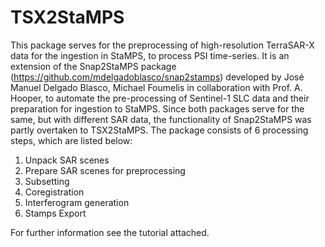 # TSX2StaMPS
This package serves for the preprocessing of high-resolution TerraSAR-X data for the ingestion in StaMPS, to process PSI time-series. It is an extension of the Snap2StaMPS package (https://github.com/mdelgadoblasco/snap2stamps) developed by José Manuel Delgado Blasco, Michael Foumelis in collaboration with Prof. A. Hooper, to automate the pre-processing of Sentinel-1 SLC data and their preparation for ingestion to StaMPS. Since both packages serve for the same, but with different SAR data, the functionality of Snap2StaMPS was partly overtaken to TSX2StaMPS. The package consists of 6 processing steps, which are listed below:

1. Unpack SAR scenes
2. Prepare SAR scenes for preprocessing
3. Subsetting
4. Coregistration
5. Interferogram generation
6. Stamps Export

For further information see the tutorial attached.
